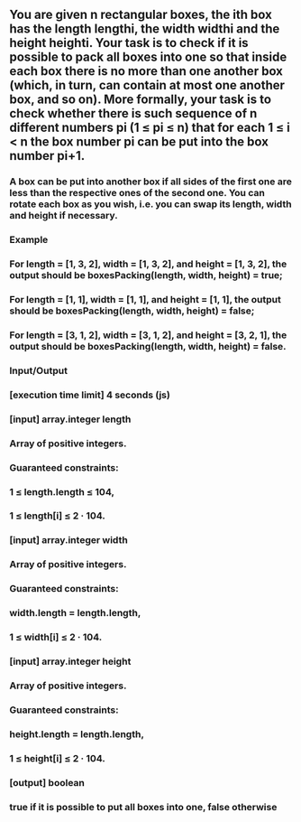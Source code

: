 ## You are given n rectangular boxes, the ith box has the length lengthi, the width widthi and the height heighti. Your task is to check if it is possible to pack all boxes into one so that inside each box there is no more than one another box (which, in turn, can contain at most one another box, and so on). More formally, your task is to check whether there is such sequence of n different numbers pi (1 ≤ pi ≤ n) that for each 1 ≤ i < n the box number pi can be put into the box number pi+1.

### A box can be put into another box if all sides of the first one are less than the respective ones of the second one. You can rotate each box as you wish, i.e. you can swap its length, width and height if necessary.

### Example

### For length = [1, 3, 2], width = [1, 3, 2], and height = [1, 3, 2], the output should be boxesPacking(length, width, height) = true;
### For length = [1, 1], width = [1, 1], and height = [1, 1], the output should be boxesPacking(length, width, height) = false;
### For length = [3, 1, 2], width = [3, 1, 2], and height = [3, 2, 1], the output should be boxesPacking(length, width, height) = false.

### Input/Output

### [execution time limit] 4 seconds (js)

### [input] array.integer length

### Array of positive integers.

### Guaranteed constraints:
### 1 ≤ length.length ≤ 104,
### 1 ≤ length[i] ≤ 2 · 104.

### [input] array.integer width

### Array of positive integers.

### Guaranteed constraints:
### width.length = length.length,
### 1 ≤ width[i] ≤ 2 · 104.

### [input] array.integer height

### Array of positive integers.

### Guaranteed constraints:
### height.length = length.length,
### 1 ≤ height[i] ≤ 2 · 104.

### [output] boolean

### true if it is possible to put all boxes into one, false otherwise